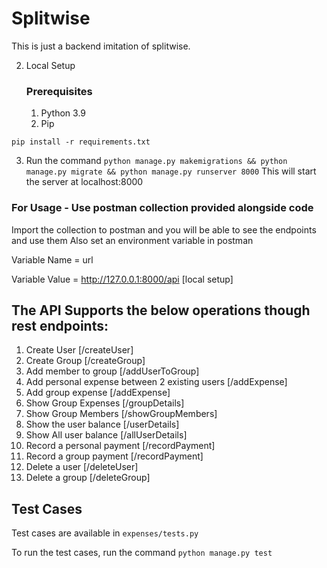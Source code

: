# Splitwise

This is just a backend imitation of splitwise.

2. Local Setup
   ### Prerequisites
   1. Python 3.9
   2. Pip

```shell
pip install -r requirements.txt
```

3.  Run the command
    `python manage.py makemigrations && python manage.py migrate && python manage.py runserver 8000`
    This will start the server at localhost:8000

### For Usage - Use postman collection provided alongside code

Import the collection to postman and you will be able to see the endpoints and use them
Also set an environment variable in postman

Variable Name = url

Variable Value = http://127.0.0.1:8000/api [local setup]

## The API Supports the below operations though rest endpoints:

1. Create User [/createUser]
2. Create Group [/createGroup]
3. Add member to group [/addUserToGroup]
4. Add personal expense between 2 existing users [/addExpense]
5. Add group expense [/addExpense]
6. Show Group Expenses [/groupDetails]
7. Show Group Members [/showGroupMembers]
8. Show the user balance [/userDetails]
9. Show All user balance [/allUserDetails]
10. Record a personal payment [/recordPayment]
11. Record a group payment [/recordPayment]
12. Delete a user [/deleteUser]
13. Delete a group [/deleteGroup]

## Test Cases

Test cases are available in `expenses/tests.py`

To run the test cases, run the command `python manage.py test`
